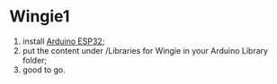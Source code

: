 # Wingie1
 
1) install [Arduino ESP32](https://docs.espressif.com/projects/arduino-esp32/en/latest/getting_started.html);
2) put the content under /Libraries for Wingie in your Arduino Library folder;
3) good to go.
